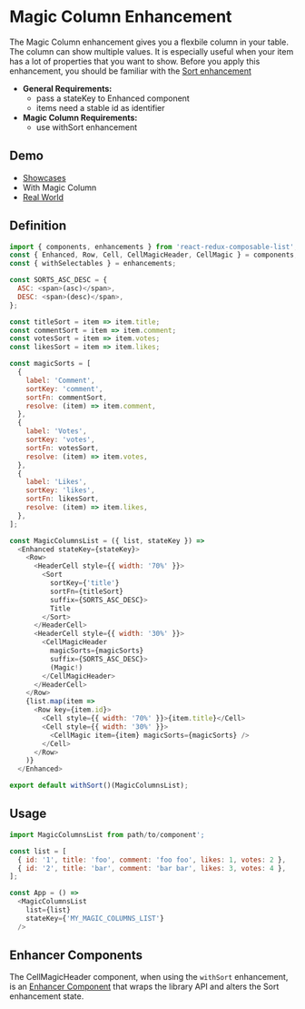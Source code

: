 # Magic Column Enhancement

The Magic Column enhancement gives you a flexbile column in your table. The column can show multiple values. It is especially useful when your item has a lot of properties that you want to show. Before you apply this enhancement, you should be familiar with the [Sort enhancement](/docs/features/Sort.md)

* **General Requirements:**
  * pass a stateKey to Enhanced component
  * items need a stable id as identifier
* **Magic Column Requirements:**
  * use withSort enhancement

## Demo

* [Showcases](https://react-redux-composable-list-showcases.wieruch.com/)
 * With Magic Column
* [Real World](https://react-redux-composable-list-realworld.wieruch.com/)

## Definition

```javascript
import { components, enhancements } from 'react-redux-composable-list';
const { Enhanced, Row, Cell, CellMagicHeader, CellMagic } = components;
const { withSelectables } = enhancements;

const SORTS_ASC_DESC = {
  ASC: <span>(asc)</span>,
  DESC: <span>(desc)</span>,
};

const titleSort = item => item.title;
const commentSort = item => item.comment;
const votesSort = item => item.votes;
const likesSort = item => item.likes;

const magicSorts = [
  {
    label: 'Comment',
    sortKey: 'comment',
    sortFn: commentSort,
    resolve: (item) => item.comment,
  },
  {
    label: 'Votes',
    sortKey: 'votes',
    sortFn: votesSort,
    resolve: (item) => item.votes,
  },
  {
    label: 'Likes',
    sortKey: 'likes',
    sortFn: likesSort,
    resolve: (item) => item.likes,
  },
];

const MagicColumnsList = ({ list, stateKey }) =>
  <Enhanced stateKey={stateKey}>
    <Row>
      <HeaderCell style={{ width: '70%' }}>
        <Sort
          sortKey={'title'}
          sortFn={titleSort}
          suffix={SORTS_ASC_DESC}>
          Title
        </Sort>
      </HeaderCell>
      <HeaderCell style={{ width: '30%' }}>
        <CellMagicHeader
          magicSorts={magicSorts}
          suffix={SORTS_ASC_DESC}>
          (Magic!)
        </CellMagicHeader>
      </HeaderCell>
    </Row>
    {list.map(item =>
      <Row key={item.id}>
        <Cell style={{ width: '70%' }}>{item.title}</Cell>
        <Cell style={{ width: '30%' }}>
          <CellMagic item={item} magicSorts={magicSorts} />
        </Cell>
      </Row>
    )}
  </Enhanced>

export default withSort()(MagicColumnsList);
```

## Usage

```javascript
import MagicColumnsList from path/to/component';

const list = [
  { id: '1', title: 'foo', comment: 'foo foo', likes: 1, votes: 2 },
  { id: '2', title: 'bar', comment: 'bar bar', likes: 3, votes: 4 },
];

const App = () =>
  <MagicColumnsList
    list={list}
    stateKey={'MY_MAGIC_COLUMNS_LIST'}
  />
```

## Enhancer Components

The CellMagicHeader component, when using the `withSort` enhancement, is an [Enhancer Component](/docs/recipes/Consumer.md) that wraps the library API and alters the Sort enhancement state.
